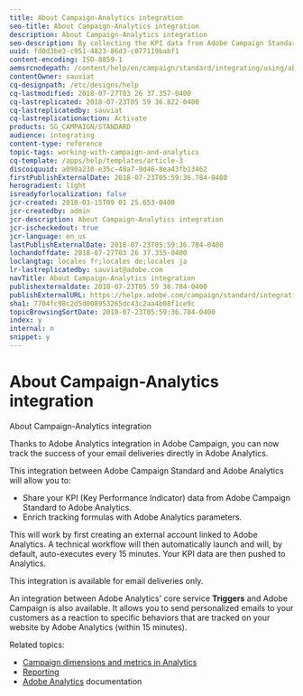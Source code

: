 ```yaml
---
title: About Campaign-Analytics integration
seo-title: About Campaign-Analytics integration
description: About Campaign-Analytics integration
seo-description: By collecting the KPI data from Adobe Campaign Standard, you can now share campaign data with Adobe Analytics to measure email marketing metrics from Adobe Campaign.
uuid: fd0d3be3-c951-4823-86d3-c077119babf1
content-encoding: ISO-8859-1
aemsrcnodepath: /content/help/en/campaign/standard/integrating/using/about-campaign-analytics-integration
contentOwner: sauviat
cq-designpath: /etc/designs/help
cq-lastmodified: 2018-07-27T03 26 37.357-0400
cq-lastreplicated: 2018-07-23T05 59 36.822-0400
cq-lastreplicatedby: sauviat
cq-lastreplicationaction: Activate
products: SG_CAMPAIGN/STANDARD
audience: integrating
content-type: reference
topic-tags: working-with-campaign-and-analytics
cq-template: /apps/help/templates/article-3
discoiquuid: a090a230-e35c-48a7-9d46-8ea43fb13462
firstPublishExternalDate: 2018-07-23T05:59:36.784-0400
herogradient: light
isreadyforlocalization: false
jcr-created: 2018-03-15T09 01 25.653-0400
jcr-createdby: admin
jcr-description: About Campaign-Analytics integration
jcr-ischeckedout: true
jcr-language: en_us
lastPublishExternalDate: 2018-07-23T05:59:36.784-0400
lochandoffdate: 2018-07-27T03 26 37.355-0400
loclangtag: locales fr;locales de;locales ja
lr-lastreplicatedby: sauviat@adobe.com
navTitle: About Campaign-Analytics integration
publishexternaldate: 2018-07-23T05 59 36.784-0400
publishExternalURL: https://helpx.adobe.com/campaign/standard/integrating/using/about-campaign-analytics-integration.html
sha1: 7704fc98c2d5d008953265dc43c2aa4b08f1ce9c
topicBrowsingSortDate: 2018-07-23T05:59:36.784-0400
index: y
internal: n
snippet: y
---
```


# About Campaign-Analytics integration

About Campaign-Analytics integration

Thanks to Adobe Analytics integration in Adobe Campaign, you can now track the success of your email deliveries directly in Adobe Analytics.

This integration between Adobe Campaign Standard and Adobe Analytics will allow you to:

* Share your KPI (Key Performance Indicator) data from Adobe Campaign Standard to Adobe Analytics.
* Enrich tracking formulas with Adobe Analytics parameters.

This will work by first creating an external account linked to Adobe Analytics. A technical workflow will then automatically launch and will, by default, auto-executes every 15 minutes. Your KPI data are then pushed to Analytics.

This integration is available for email deliveries only.

An integration between Adobe Analytics' core service **Triggers** and Adobe Campaign is also available. It allows you to send personalized emails to your customers as a reaction to specific behaviors that are tracked on your website by Adobe Analytics (within 15 minutes).

Related topics:

* [Campaign dimensions and metrics in Analytics](../../integrating/using/campaign-dimensions-and-metrics-in-analytics.md)
* [Reporting](../../reporting/using/about-dynamic-reports.md)
* [Adobe Analytics](https://marketing.adobe.com/resources/help/en_US/reference/adobe-campaign.html) documentation

